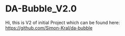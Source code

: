 # DA-Bubble_V2.0
 Hi, this is V2 of initial Project which can be found here: https://github.com/Simon-Kral/da-bubble
